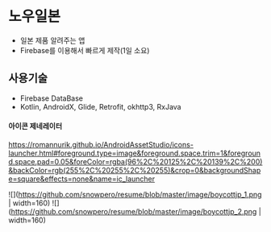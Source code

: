 # 노우일본
 - 일본 제품 알려주는 앱
 - Firebase를 이용해서 빠르게 제작(1일 소요)
 
## 사용기술
 - Firebase DataBase
 - Kotlin, AndroidX, Glide, Retrofit, okhttp3, RxJava
 
#### 아이콘 제네레이터
 https://romannurik.github.io/AndroidAssetStudio/icons-launcher.html#foreground.type=image&foreground.space.trim=1&foreground.space.pad=0.05&foreColor=rgba(96%2C%20125%2C%20139%2C%200)&backColor=rgb(255%2C%20255%2C%20255)&crop=0&backgroundShape=square&effects=none&name=ic_launcher



![](https://github.com/snowpero/resume/blob/master/image/boycottjp_1.png | width=160)
![](https://github.com/snowpero/resume/blob/master/image/boycottjp_2.png | width=160)
